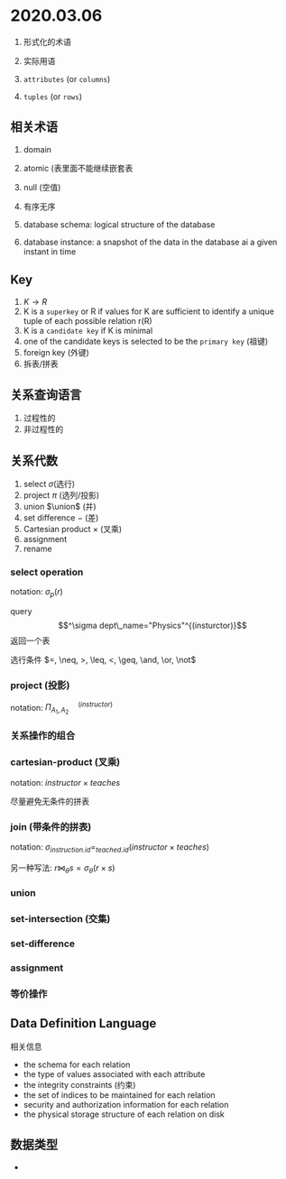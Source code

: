 # 2020.03.06

1. 形式化的术语
2. 实际用语

1. `attributes` (or `columns`)
2. `tuples` (or `rows`)

## 相关术语

1. domain
2. atomic (表里面不能继续嵌套表
3. null (空值)
4. 有序无序

1. database schema: logical structure of the database
2. database instance: a snapshot of the data in the database ai a given instant in time

## Key

1. $K \to R$
2. K is a `superkey` or R if values for K are sufficient to identify a unique tuple of each possible relation r(R)
3. K is a `candidate key` if K is minimal
4. one of the candidate keys is selected to be the `primary key` (祖键)
5. foreign key (外键)
6. 拆表/拼表

## 关系查询语言

1. 过程性的
2. 非过程性的

## 关系代数

1. select $\sigma$(选行)
2. project $\pi$ (选列/投影)
3. union $\union$ (并)
4. set difference $-$ (差)
5. Cartesian product $\times$ (叉乘)
6. assignment
7. rename

### select operation

notation: $\sigma_p(r)$

query
$$^\sigma dept\_name="Physics"^{(insturctor)}$$
返回一个表

选行条件 $=, \neq, >, \leq, <, \geq, \and, \or, \not$

### project (投影)

notation: $\Pi_{A_1, A_2}\quad^{(instructor)}$

### 关系操作的组合

### cartesian-product (叉乘)

notation: $instructor \times teaches$

尽量避免无条件的拼表

### join (带条件的拼表)

notation: $\sigma_{instruction.id}=_{teached.id}(instructor \times teaches)$

另一种写法: $r \bowtie_{\theta} s = \sigma_{\theta} (r \times s)$

### union

### set-intersection (交集)

### set-difference

### assignment

<!-- notation: $Physics \leftarrow teacher$ -->

### 等价操作

## Data Definition Language

相关信息
* the schema for each relation
* the type of values associated with each attribute
* the integrity constraints (约束)
* the set of indices to be maintained for each relation
* security and authorization information for each relation
* the physical storage structure of each relation on disk

## 数据类型

* 